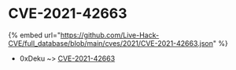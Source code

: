 # CVE-2021-42663
{% embed url="https://github.com/Live-Hack-CVE/full_database/blob/main/cves/2021/CVE-2021-42663.json" %}

* 0xDeku ~> [CVE-2021-42663](https://www.alice-snow.ru/2021/database/cve-2021-42663/cve-2021-42663-0xdeku)